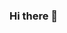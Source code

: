 ### Hi there 👋

<!--
**gabrielapardog/gabrielapardog** is a ✨ _special_ ✨ repository because its `README.md` (this file) appears on your GitHub profile.

<h1 align="center">Hola 👋, soy Gabriela Pardo ✨</h1>
<h3 align="center">Me gusta cuidar el planeta y así mismo sus energías 🌎</h3>

- 🔭 Actualmente estoy estudiando * *Ingeniería en energías**
- 📫 Puedes escribirme por acá **gabrielapardo242@gmail.com**

<h3 align="left">Conecta conmigo:</h3>
<p align="left">
<a href=" https://instagram.com/gabrielapardog_" target="blank"><img align="center" src="https://raw.githubusercontent.com/rahuldkjain/github-profile-readme-generator/master/src/ images/icons/Social/instagram.svg" alt="gabrielapardog_" height="30" width="40" /></a>
</p>

